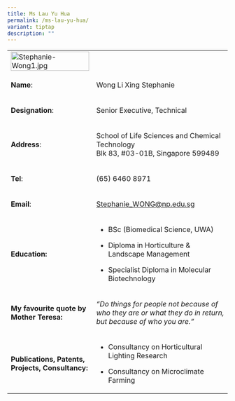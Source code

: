 ```yaml
---
title: Ms Lau Yu Hua
permalink: /ms-lau-yu-hua/
variant: tiptap
description: ""
---
```

<table>
<tbody>
<tr>
<td rowspan="1" colspan="1">
<div class="isomer-image-wrapper">
<img style="width: 100%" height="auto" width="100%" alt="Stephanie-Wong1.jpg" src="https://graduation.np.edu.sg/staffdirectory/lsct/PublishingImages/Stephanie-Wong1.jpg">
</div>
</td>
<td rowspan="1" colspan="1">
<p></p>
</td>
</tr>
<tr>
<td rowspan="1" colspan="1">
<p><strong>Name</strong>:&nbsp;&nbsp;&nbsp;&nbsp;&nbsp;&nbsp;&nbsp;&nbsp;&nbsp;&nbsp;&nbsp;&nbsp;&nbsp;&nbsp;&nbsp;&nbsp;&nbsp;&nbsp;&nbsp;&nbsp;&nbsp;&nbsp;&nbsp;&nbsp;&nbsp;</p>
</td>
<td rowspan="1" colspan="1">
<p>​Wong Li Xing Stephanie</p>
</td>
</tr>
<tr>
<td rowspan="1" colspan="1">
<p>​<strong>Designation</strong>:</p>
</td>
<td rowspan="1" colspan="1">
<p>Senior Executive, Technical​​</p>
</td>
</tr>
<tr>
<td rowspan="1" colspan="1">
<p><strong>Address</strong>: ​</p>
</td>
<td rowspan="1" colspan="1">
<p>School of Life Sciences and Chemical Technology
<br>Blk 83, #03-01B, Singapore 599489​</p>
</td>
</tr>
<tr>
<td rowspan="1" colspan="1">
<p><strong>Tel</strong>: &nbsp;&nbsp;&nbsp; ​</p>
</td>
<td rowspan="1" colspan="1">
<p>(65) 6460 8971</p>
</td>
</tr>
<tr>
<td rowspan="1" colspan="1">
<p><strong>Email</strong>: ​</p>
</td>
<td rowspan="1" colspan="1">
<p><a href="mailto:Stephanie_WONG@np.edu.sg" rel="noopener noreferrer nofollow" target="_blank">Stephanie_WONG@np.edu.sg</a>
</p>
</td>
</tr>
<tr>
<td rowspan="1" colspan="1">
<p><strong>Education:</strong>
</p>
</td>
<td rowspan="1" colspan="1">
<ul data-tight="true" class="tight">
<li>
<p>BSc (Biomedical Science, UWA)</p>
</li>
<li>
<p>Diploma in Horticulture &amp; Landscape Management​</p>
</li>
<li>
<p>Specialist Diploma in Molecular Biotechnology</p>
</li>
</ul>
</td>
</tr>
<tr>
<td rowspan="1" colspan="1">
<p><strong>My favourite quote by Mother Teresa:</strong>
</p>
</td>
<td rowspan="1" colspan="1">
<p><em>“Do things for people not because of who they are or what they do in return, but because of who you are.”</em>&nbsp;&nbsp;</p>
</td>
</tr>
<tr>
<td rowspan="1" colspan="1">
<p><strong>Publications, Patents, Projects, Consultancy​:</strong>
</p>
</td>
<td rowspan="1" colspan="1">
<ul data-tight="true" class="tight">
<li>
<p>​Consultancy on Horticultural Lighting Research</p>
</li>
<li>
<p>Consultancy on Microclimate Farming</p>
</li>
</ul>
</td>
</tr>
</tbody>
</table>
<p></p>